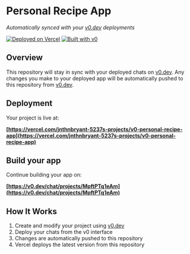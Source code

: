 # Personal Recipe App

*Automatically synced with your [v0.dev](https://v0.dev) deployments*

[![Deployed on Vercel](https://img.shields.io/badge/Deployed%20on-Vercel-black?style=for-the-badge&logo=vercel)](https://vercel.com/jnthnbryant-5237s-projects/v0-personal-recipe-app)
[![Built with v0](https://img.shields.io/badge/Built%20with-v0.dev-black?style=for-the-badge)](https://v0.dev/chat/projects/MpftPTq1eAm)

## Overview

This repository will stay in sync with your deployed chats on [v0.dev](https://v0.dev).
Any changes you make to your deployed app will be automatically pushed to this repository from [v0.dev](https://v0.dev).

## Deployment

Your project is live at:

**[https://vercel.com/jnthnbryant-5237s-projects/v0-personal-recipe-app](https://vercel.com/jnthnbryant-5237s-projects/v0-personal-recipe-app)**

## Build your app

Continue building your app on:

**[https://v0.dev/chat/projects/MpftPTq1eAm](https://v0.dev/chat/projects/MpftPTq1eAm)**

## How It Works

1. Create and modify your project using [v0.dev](https://v0.dev)
2. Deploy your chats from the v0 interface
3. Changes are automatically pushed to this repository
4. Vercel deploys the latest version from this repository
